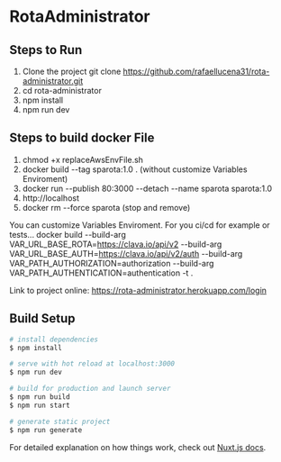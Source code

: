 # RotaAdministrator

## Steps to Run

1. Clone the project git clone https://github.com/rafaellucena31/rota-administrator.git
2. cd rota-administrator
3. npm install
4. npm run dev

## Steps to build docker File
1. chmod +x replaceAwsEnvFile.sh
2. docker build --tag sparota:1.0 . (without customize Variables Enviroment)
3. docker run --publish 80:3000 --detach --name sparota sparota:1.0
4. http://localhost
5. docker rm --force sparota (stop and remove)

You can customize Variables Enviroment. For you ci/cd for example or tests...
docker build 
--build-arg VAR_URL_BASE_ROTA=https://clava.io/api/v2
--build-arg VAR_URL_BASE_AUTH=https://clava.io/api/v2/auth 
--build-arg VAR_PATH_AUTHORIZATION=authorization
--build-arg VAR_PATH_AUTHENTICATION=authentication -t .

Link to project online: https://rota-administrator.herokuapp.com/login
## Build Setup

```bash
# install dependencies
$ npm install

# serve with hot reload at localhost:3000
$ npm run dev

# build for production and launch server
$ npm run build
$ npm run start

# generate static project
$ npm run generate
```

For detailed explanation on how things work, check out [Nuxt.js docs](https://nuxtjs.org).
